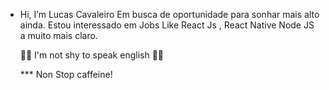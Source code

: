 
- Hi, I’m Lucas Cavaleiro
  Em busca de oportunidade para sonhar mais alto ainda.
    Estou interessado em Jobs Like React Js , React Native Node JS a muito mais claro.

   💞️💞 I'm not shy to speak english 💞️💞️
    
    
    *** Non Stop caffeine! 



